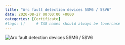```yaml
---
title: "Arc fault detection devices 5SM6 / 5SV6"
date: 2020-08-27 00:00:00 +0000
categories: [Certificate]
#tags: []     # TAG names should always be lowercase
---
```



![Arc fault detection devices 5SM6 / 5SV6](../../Certs/In_DB_lc.robots.LCPDFCertificateGenerationProductRobot_QA585O8-1.png "Arc fault detection devices 5SM6 / 5SV6")
